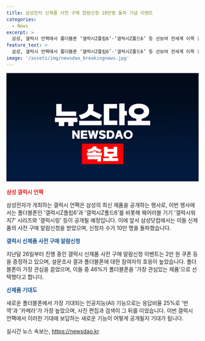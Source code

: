 ```yaml
---
title: 삼성전자 신제품 사전 구매 알람신청 10만명 돌파 기념 이벤트
categories:
  - News
excerpt: >
  삼성, 갤럭시 언팩에서 폴더블폰 ‘갤럭시Z플립6’·‘갤럭시Z폴드6’ 등 선보여 전세계 이목 집중 삼성전자가 갤럭시 언팩에서 폴더블폰 ‘갤럭시Z플립6’와 ‘갤럭시Z폴드6’ 등을 공개할 예정이다. 삼성닷컴에서 신제품 사전 구매 알람신청 참여자가 10일 만에 10만 명을 돌파하는 등 관심이 뜨겁다. 폴더블폰에 대한 기대가 높아 46%의 신청자가 이를 가장 관심 있는 제품’으로 선택했다. 인공지능(AI) 기능 중에서는 ‘번역’과 ‘카메라’가 가장 기대되는 기능으로 나타났다.
feature_text: >
  삼성, 갤럭시 언팩에서 폴더블폰 ‘갤럭시Z플립6’·‘갤럭시Z폴드6’ 등 선보여 전세계 이목 집중 삼성전자가 갤럭시 언팩에서 폴더블폰 ‘갤럭시Z플립6’와 ‘갤럭시Z폴드6’ 등을 공개할 예정이다. 삼성닷컴에서 신제품 사전 구매 알람신청 참여자가 10일 만에 10만 명을 돌파하는 등 관심이 뜨겁다. 폴더블폰에 대한 기대가 높아 46%의 신청자가 이를 가장 관심 있는 제품’으로 선택했다. 인공지능(AI) 기능 중에서는 ‘번역’과 ‘카메라’가 가장 기대되는 기능으로 나타났다.
image: '/assets/img/newsdao_breakingnews.jpg'
---
```


<p><img src="/assets/img/newsdao_breakingnews.jpg" alt="firstkoreanews 속보" /></p>

<p><b><span style="color: #ee2323;">삼성 갤럭시 언팩</span></b></p>

<p>삼성전자가 개최하는 갤럭시 언팩은 삼성의 최신 제품을 공개하는 행사로, 이번 행사에서는 폴더블폰인 '갤럭시Z플립6'과 '갤럭시Z폴드6'를 비롯해 웨어러블 기기 '갤럭시워치7' 시리즈와 '갤럭시링' 등이 공개될 예정입니다. 이에 앞서 삼성닷컴에서는 이들 신제품의 사전 구매 알람신청을 받았으며, 신청자 수가 10만 명을 돌파했습니다.</p>

<p><b><span style="color: #1a5490;">갤럭시 신제품 사전 구매 알람신청</span></b></p>

<p>지난달 26일부터 진행 중인 갤럭시 신제품 사전 구매 알람신청 이벤트는 2만 원 쿠폰 등을 증정하고 있으며, 설문조사 결과 폴더블폰에 대한 참여자의 호응이 높았습니다. 폴더블폰이 가장 관심을 끌었으며, 이들 중 46%가 폴더블폰을 '가장 관심있는 제품'으로 선택했다고 합니다.</p>

<p><b><span style="color: #1a5490;">신제품 기대도</span></b></p>

<p>새로운 폴더블폰에서 가장 기대되는 인공지능(AI) 기능으로는 응답비율 25%로 '번역'과 '카메라'가 가장 높았으며, 사진 편집과 검색이 그 뒤를 이었습니다. 이번 갤럭시 언팩에서 이러한 기대에 보답하는 새로운 기능이 어떻게 공개될지 기대가 됩니다.</p>
실시간 뉴스 속보는, <a href="https://newsdao.kr" rel="dofollow">https://newsdao.kr</a>



